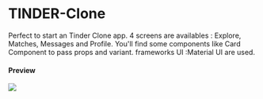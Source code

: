 # TINDER-Clone
Perfect to start an Tinder Clone app. 4 screens are availables : Explore, Matches, Messages and Profile. You'll find some components like Card Component to pass props and variant. frameworks UI :Material UI are used.
<h4>Preview</h4>
<a href="https://user-images.githubusercontent.com/11515267/120996598-518b1780-c73b-11eb-9811-a5adb104ed34.gif"><img src="https://user-images.githubusercontent.com/11515267/120996598-518b1780-c73b-11eb-9811-a5adb104ed34.gif"/></a>
